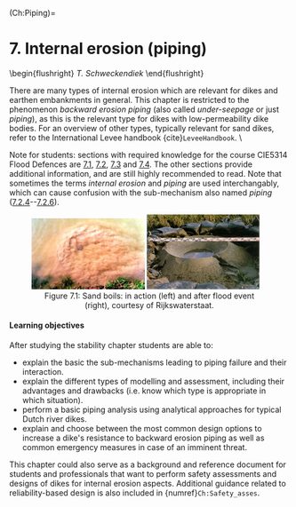 (Ch:Piping)=
# 7. Internal erosion (piping)

\begin{flushright}
	*T. Schweckendiek*
\end{flushright}

There are many types of internal erosion which are relevant for dikes and earthen embankments in general. This chapter is restricted to the phenomenon *backward erosion piping* (also called *under-seepage* or just *piping*), as this is the relevant type for dikes with low-permeability dike bodies. For an overview of other types, typically relevant for sand dikes, refer to the International Levee handbook {cite}`LeveeHandbook`. \\

Note for students: sections with required knowledge for the course CIE5314 Flood Defences are [7.1](Sec:ConceptualModel), [7.2](Sec:internalerosion2), [7.3](Sec:internalerosion3) and [7.4](Sec:internalerosion4). The other sections provide additional information, and are still highly recommended to read. Note that sometimes the terms *internal erosion* and *piping* are used interchangably, which can cause confusion with the sub-mechanism also named *piping* ([7.2.4](sec:Bligh)--[7.2.6](Sec:PipingParallelSystem)).

<figure>
    <img src="./chapter7_figures/SandBoilInAction.jpg" 
         alt="Sand boil in action" 
         style="display: inline-block; width: 48%; height: auto;">
    <img src="./chapter7_figures/SandBoilAfterFlood.jpg" 
         alt="Sand boil after flood event" 
         style="display: inline-block; width: 48%; height: auto;">
    <figcaption style="text-align: center;">
        Figure 7.1: Sand boils: in action (left) and after flood event (right), courtesy of Rijkswaterstaat.
    </figcaption>
</figure>


#### Learning objectives
After studying the stability chapter students are able to:
- explain the basic the sub-mechanisms leading to piping failure and their interaction. 
- explain the different types of modelling and assessment, including their advantages and drawbacks (i.e. know which type is appropriate in which situation).
- perform a basic piping analysis using analytical approaches for typical Dutch river dikes. 
- explain and choose between the most common design options to increase a dike's resistance to backward erosion piping as well as common emergency measures in case of an imminent threat.

This chapter could also serve as a background and reference document for students and professionals that want to perform safety assessments and designs of dikes for internal erosion aspects. Additional guidance related to reliability-based design is also included in {numref}`Ch:Safety_asses`.